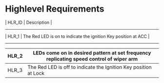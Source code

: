 # Highlevel Requirements
| HLR_ID  | Description |
-------------  ------------- 
| HLR_1  | The Red LED is on to indicate the ignition Key position at ACC  |
 ------------- ------------- 
| HLR_2  | LEDs come on in desired pattern at set frequency replicating speed control of wiper arm  |
| ------------- | ------------- |
| HLR_3 | The Red LED is off to indicate the Ignition Key position at Lock |
